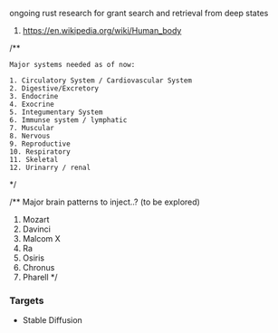 ongoing rust research for grant search and retrieval from deep states

1. https://en.wikipedia.org/wiki/Human_body

/** 

    Major systems needed as of now:

    1. Circulatory System / Cardiovascular System
    2. Digestive/Excretory
    3. Endocrine
    4. Exocrine
    5. Integumentary System
    6. Immunse system / lymphatic
    7. Muscular
    8. Nervous
    9. Reproductive
    10. Respiratory
    11. Skeletal
    12. Urinarry / renal

*/

/**
  Major brain patterns to inject..? (to be explored)
  1. Mozart
  2. Davinci
  3. Malcom X
  4. Ra
  5. Osiris
  6. Chronus
  7. Pharell
*/

### Targets
* Stable Diffusion